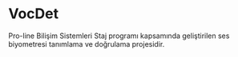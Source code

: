 # VocDet
Pro-line Bilişim Sistemleri Staj programı kapsamında geliştirilen ses biyometresi tanımlama ve doğrulama projesidir.
